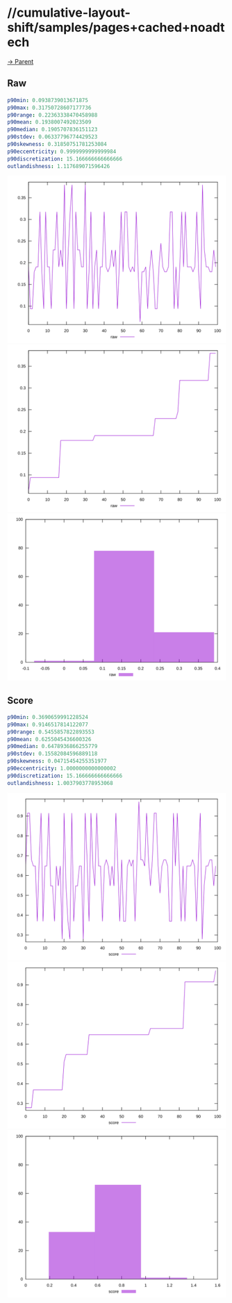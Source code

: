 
# //cumulative-layout-shift/samples/pages+cached+noadtech

[→ Parent](../..)


## Raw


```yaml
p90min: 0.0938739013671875
p90max: 0.31750728607177736
p90range: 0.22363338470458988
p90mean: 0.1938007492023509
p90median: 0.1905707836151123
p90stdev: 0.06337796774429523
p90skewness: 0.31850751781253084
p90eccentricity: 0.9999999999999984
p90discretization: 15.166666666666666
outlandishness: 1.117689071596426

```

![PLOT: raw-values](./raw/values.svg)![PLOT: raw-sorted](./raw/sorted.svg)![PLOT: raw-histogram](./raw/histogram.svg)
## Score


```yaml
p90min: 0.3690659991228524
p90max: 0.9146517814122077
p90range: 0.5455857822893553
p90mean: 0.6255045436600326
p90median: 0.6478936866255779
p90stdev: 0.15582084596889118
p90skewness: 0.04715454255351977
p90eccentricity: 1.0000000000000002
p90discretization: 15.166666666666666
outlandishness: 1.0037903778953068

```

![PLOT: score-values](./score/values.svg)![PLOT: score-sorted](./score/sorted.svg)![PLOT: score-histogram](./score/histogram.svg)